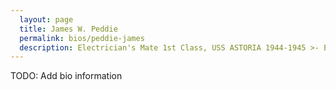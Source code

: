 ```yaml
---
  layout: page
  title: James W. Peddie
  permalink: bios/peddie-james
  description: Electrician's Mate 1st Class, USS ASTORIA 1944-1945 >- E Division
---
```


TODO: Add bio information